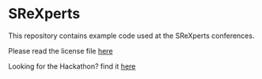# SReXperts

This repository contains example code used at the SReXperts conferences.

Please read the license file [here](./LICENSE)

Looking for the Hackathon? find it [here](https://hackathon.srexperts.net)
